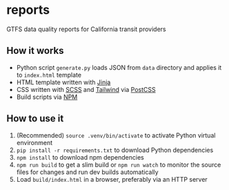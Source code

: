 # reports

GTFS data quality reports for California transit providers

## How it works

- Python script `generate.py` loads JSON from `data` directory and applies it to `index.html` template
- HTML template written with [Jinja](https://jinja.palletsprojects.com/en/3.0.x/)
- CSS written with [SCSS](https://sass-lang.com/documentation/syntax#scss) and [Tailwind](https://tailwindcss.com/docs) via [PostCSS](https://postcss.org/)
- Build scripts via [NPM](https://www.npmjs.com/)

## How to use it

1. (Recommended) `source .venv/bin/activate` to activate Python virtual environment
1. `pip install -r requirements.txt` to download Python dependencies
1. `npm install` to download npm dependencies
1. `npm run build` to get a slim build or `npm run watch` to monitor the source files for changes and run dev builds automatically
1. Load `build/index.html` in a browser, preferably via an HTTP server
